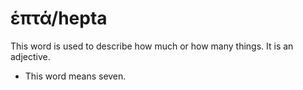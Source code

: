 # ἑπτά/hepta
This word is used to describe how much or how many things. It is an adjective.

* This word means seven.
